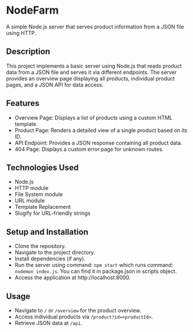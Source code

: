# NodeFarm
 A simple Node.js server that serves product information from a JSON file using HTTP.

## Description
This project implements a basic server using Node.js that reads product data from a JSON file and serves it via different endpoints. The server provides an overview page displaying all products, individual product pages, and a JSON API for data access.

## Features
- Overview Page: Displays a list of products using a custom HTML template.
- Product Page: Renders a detailed view of a single product based on its ID.
- API Endpoint: Provides a JSON response containing all product data.
- 404 Page: Displays a custom error page for unknown routes.

## Technologies Used
- Node.js
- HTTP module
- File System module
- URL module
- Template Replacement
- Slugify for URL-friendly strings

## Setup and Installation
- Clone the repository.
- Navigate to the project directory.
- Install dependencies (if any).
- Run the server using command: `npm start` which runs command: `nodemon index.js`. You can find it in package.json in scripts object.
- Access the application at http://localhost:8000.

## Usage
- Navigate to `/` or `/overview` for the product overview.
- Access individual products via `/product?id=<productId>`.
- Retrieve JSON data at `/api`.

